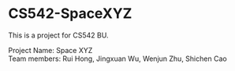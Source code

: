 # CS542-SpaceXYZ

This is a project for CS542 BU. <br>

Project Name: Space XYZ <br>
Team members: Rui Hong, Jingxuan Wu, Wenjun Zhu, Shichen Cao
